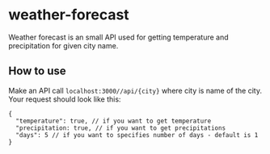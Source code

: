 # weather-forecast

Weather forecast is an small API used for getting temperature and precipitation for given city name.

## How to use
Make an API call `localhost:3000//api/{city}` where city is name of the city.
Your request should look like this:
```
{
  "temperature": true, // if you want to get temperature
  "precipitation: true, // if you want to get precipitations
  "days": 5 // if you want to specifies number of days - default is 1
}
```
